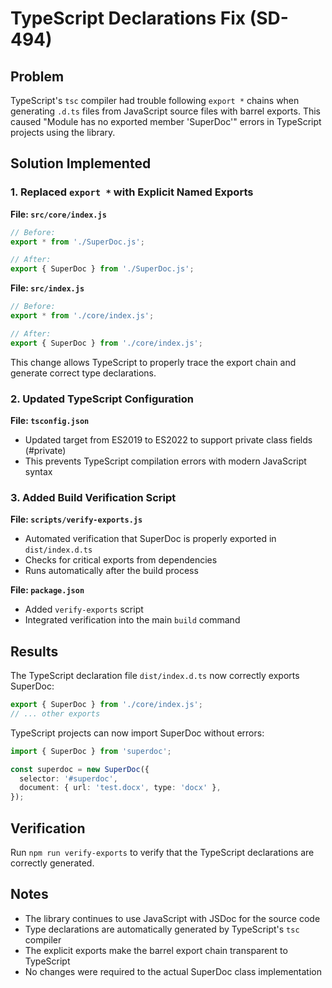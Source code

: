 # TypeScript Declarations Fix (SD-494)

## Problem

TypeScript's `tsc` compiler had trouble following `export *` chains when generating `.d.ts` files from JavaScript source files with barrel exports. This caused "Module has no exported member 'SuperDoc'" errors in TypeScript projects using the library.

## Solution Implemented

### 1. Replaced `export *` with Explicit Named Exports

**File: `src/core/index.js`**

```javascript
// Before:
export * from './SuperDoc.js';

// After:
export { SuperDoc } from './SuperDoc.js';
```

**File: `src/index.js`**

```javascript
// Before:
export * from './core/index.js';

// After:
export { SuperDoc } from './core/index.js';
```

This change allows TypeScript to properly trace the export chain and generate correct type declarations.

### 2. Updated TypeScript Configuration

**File: `tsconfig.json`**

- Updated target from ES2019 to ES2022 to support private class fields (#private)
- This prevents TypeScript compilation errors with modern JavaScript syntax

### 3. Added Build Verification Script

**File: `scripts/verify-exports.js`**

- Automated verification that SuperDoc is properly exported in `dist/index.d.ts`
- Checks for critical exports from dependencies
- Runs automatically after the build process

**File: `package.json`**

- Added `verify-exports` script
- Integrated verification into the main `build` command

## Results

The TypeScript declaration file `dist/index.d.ts` now correctly exports SuperDoc:

```typescript
export { SuperDoc } from './core/index.js';
// ... other exports
```

TypeScript projects can now import SuperDoc without errors:

```typescript
import { SuperDoc } from 'superdoc';

const superdoc = new SuperDoc({
  selector: '#superdoc',
  document: { url: 'test.docx', type: 'docx' },
});
```

## Verification

Run `npm run verify-exports` to verify that the TypeScript declarations are correctly generated.

## Notes

- The library continues to use JavaScript with JSDoc for the source code
- Type declarations are automatically generated by TypeScript's `tsc` compiler
- The explicit exports make the barrel export chain transparent to TypeScript
- No changes were required to the actual SuperDoc class implementation

